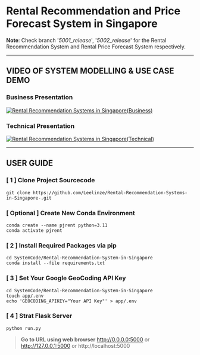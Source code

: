 # Rental Recommendation and Price Forecast System in Singapore

**Note**: Check branch '*5001_release*', '*5002_release*' for the Rental Recommendation System and Rental Price Forecast System respectively.

---
## VIDEO OF SYSTEM MODELLING & USE CASE DEMO

### Business Presentation
[![Rental Recommendation Systems in Singapore(Business)](http://img.youtube.com/vi/mn_TUcbrk2E/0.jpg)](https://www.youtube.com/watch?v=mn_TUcbrk2E  "Rental Recommendation Systems in Singapore")


### Technical Presentation
[![Rental Recommendation Systems in Singapore(Technical)](http://img.youtube.com/vi/dCElCLCmM4k/0.jpg)](https://youtu.be/dCElCLCmM4k?si=FR2ZjpwK_1keAHZv  "Rental Recommendation Systems in Singapore")


---

## USER GUIDE


### [ 1 ] Clone Project Sourcecode
```
git clone https://github.com/Leelinze/Rental-Recommendation-Systems-in-Singapore-.git
```


### [ Optional ] Create New Conda Environment
```
conda create --name pjrent python=3.11
conda activate pjrent
```

### [ 2 ] Install Required Packages via pip
```
cd SystemCode/Rental-Recommendation-System-in-Singapore
conda install --file requirements.txt
```

### [ 3 ] Set Your Google GeoCoding API Key
```
cd SystemCode/Rental-Recommendation-System-in-Singapore
touch app/.env
echo 'GEOCODING_APIKEY="Your API Key"' > app/.env
```

### [ 4 ] Strat Flask Server
```
python run.py
```


> **Go to URL using web browser** http://0.0.0.0:5000 or http://127.0.0.1:5000 or http://localhost:5000
